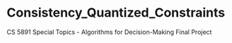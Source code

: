 # Consistency_Quantized_Constraints
CS 5891 Special Topics - Algorithms for Decision-Making Final Project

